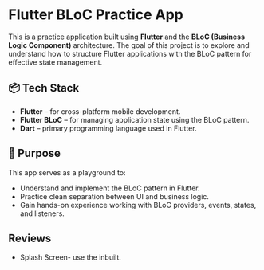 # Flutter BLoC Practice App

This is a practice application built using **Flutter** and the **BLoC (Business Logic Component)** architecture. The goal of this project is to explore and understand how to structure Flutter applications with the BLoC pattern for effective state management.

## 📦 Tech Stack

- **Flutter** – for cross-platform mobile development.
- **Flutter BLoC** – for managing application state using the BLoC pattern.
- **Dart** – primary programming language used in Flutter.

## 🧠 Purpose

This app serves as a playground to:
- Understand and implement the BLoC pattern in Flutter.
- Practice clean separation between UI and business logic.
- Gain hands-on experience working with BLoC providers, events, states, and listeners.



## Reviews

- Splash Screen- use the inbuilt.